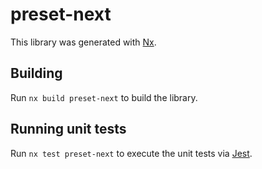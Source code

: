 # preset-next

This library was generated with [Nx](https://nx.dev).

## Building

Run `nx build preset-next` to build the library.

## Running unit tests

Run `nx test preset-next` to execute the unit tests via [Jest](https://jestjs.io).
